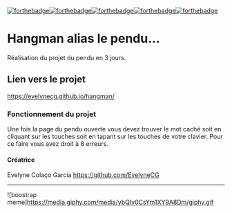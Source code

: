 [![forthebadge](https://forthebadge.com/images/badges/contains-17-coffee-cups.svg)](https://forthebadge.com)[![forthebadge](https://forthebadge.com/images/badges/uses-html.svg)](https://forthebadge.com)[![forthebadge](https://forthebadge.com/images/badges/it-works-why.svg)](https://forthebadge.com)[![forthebadge](https://forthebadge.com/images/badges/uses-css.svg)](https://forthebadge.com)[![forthebadge](https://forthebadge.com/images/badges/uses-js.svg)](https://forthebadge.com)

# Hangman alias le pendu... 

Réalisation du projet du pendu en 3 jours.

## Lien vers le projet

https://evelynecg.github.io/hangman/

### Fonctionnement du projet

Une fois la page du pendu ouverte vous devez trouver le mot caché soit en cliquant sur les touches soit en tapant sur les touches de votre clavier.
Pour ce faire vous avez droit à 8 erreurs.

#### Créatrice

Evelyne Colaço Garcia https://github.com/EvelyneCG

<hr>

![boostrap meme]https://media.giphy.com/media/ybQIv0CsYm1XY9A8Dm/giphy.gif

